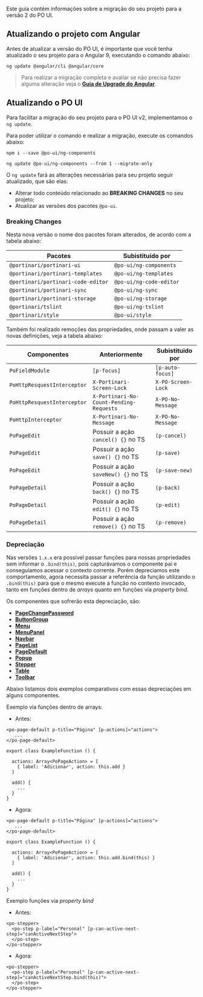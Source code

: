 [comment]: # (@label Migração do PO UI para V2)
[comment]: # (@link guides/migration-poui-v2)

Este guia contém informações sobre a migração do seu projeto para a versão 2 do PO UI.

## Atualizando o projeto com Angular

Antes de atualizar a versão do PO UI, é importante que você tenha atualizado o seu projeto para
o Angular 9, executando o comando abaixo:

``` ng update @angular/cli @angular/core ```

> Para realizar a migração completa e avaliar se não precisa fazer alguma alteração veja o [**Guia de Upgrade do Angular**](https://update.angular.io/).

## Atualizando o PO UI

Para facilitar a migração do seu projeto para o PO UI v2, implementamos o `ng update`.

Para poder utilizar o comando e realizar a migração, execute os comandos abaixo:

``` npm i --save @po-ui/ng-components ```

``` ng update @po-ui/ng-components --from 1 --migrate-only ```

O `ng update` fará as alterações necessárias para seu projeto seguir atualizado, que são elas:
  - Alterar todo conteúdo relacionado ao **BREAKING CHANGES** no seu projeto;
  - Atualizar as versões dos pacotes `@po-ui`.

### Breaking Changes

Nesta nova versão o nome dos pacotes foram alterados, de acordo com a tabela abaixo:

| Pacotes                                                 | Subistituído por                     |
| --------------------------------------------------------| ------------------------------------ |
| `@portinari/portinari-ui`                               | `@po-ui/ng-components`               |
| `@portinari/portinari-templates`                        | `@po-ui/ng-templates`                |
| `@portinari/portinari-code-editor`                      | `@po-ui/ng-code-editor`              |
| `@portinari/portinari-sync`                             | `@po-ui/ng-sync`                     |
| `@portinari/portinari-storage`                          | `@po-ui/ng-storage`                  |
| `@portinari/tslint`                                     | `@po-ui/ng-tslint`                      |
| `@portinari/style`                                      | `@po-ui/style`                       |

Também foi realizado remoções das propriedades, onde passam a valer as novas definições, veja a tabela abaixo:

| Componentes                                             | Anteriormente                            | Subistituido por             |
| --------------------------------------------------------| -----------------------------------------| -----------------------------|
| `PoFieldModule`                                         | `[p-focus]`                              | `[p-auto-focus]`             |
| `PoHttpResquestInterceptor`                             | `X-Portinari-Screen-Lock`                | `X-PO-Screen-Lock`           |
| `PoHttpResquestInterceptor`                             | `X-Portinari-No-Count-Pending-Requests`  | `X-PO-No-Message`            |
| `PoHttpInterceptor`                                     | `X-Portinari-No-Message`                 | `X-PO-No-Message`            |
| `PoPageEdit`                                            | Possuir a ação `cancel() {}` no TS       | `(p-cancel)`                 |
| `PoPageEdit`                                            | Possuir a ação `save() {}` no TS         | `(p-save)`                   |
| `PoPageEdit`                                            | Possuir a ação `saveNew() {}` no TS      | `(p-save-new)`               |
| `PoPageDetail`                                          | Possuir a ação `back() {}` no TS         | `(p-back)`                   |
| `PoPageDetail`                                          | Possuir a ação `edit() {}` no TS         | `(p-edit)`                   |
| `PoPageDetail`                                          | Possuir a ação `remove() {}` no TS       | `(p-remove)`                 |


### Depreciação

Nas versões `1.x.x` era possível passar funções para nossas propriedades sem informar o `.bind(this)`,
pois capturávamos o componente pai e conseguíamos acessar o contexto corrente. Porém depreciamos este comportamento,
agora necessita passar a referência da função utilizando o `.bind(this)` para que o mesmo execute 
a função no contexto invocado, tanto em funções dentro de *arrays* quanto em funções via *property bind*.

Os componentes que sofrerão esta depreciação, são:
- [**PageChangePassword**](http://po-ui.io/documentation/po-page-change-password)
- [**ButtonGroup**](http://po-ui.io/documentation/po-button-group)
- [**Menu**](http://po-ui.io/documentation/po-menu)
- [**MenuPanel**](http://po-ui.io/documentation/po-menu-panel)
- [**Navbar**](http://po-ui.io/documentation/po-navbar)
- [**PageList**](http://po-ui.io/documentation/po-page-list)
- [**PageDefault**](http://po-ui.io/documentation/po-page-default)
- [**Popup**](http://po-ui.io/documentation/po-popup)
- [**Stepper**](http://po-ui.io/documentation/po-step)
- [**Table**](http://po-ui.io/documentation/po-table)
- [**Toolbar**](http://po-ui.io/documentation/po-toolbar)

Abaixo listamos dois exemplos comparativos com essas depreciações em alguns componentes.

Exemplo via funções dentro de arrays:
- Antes:

```
<po-page-default p-title="Página" [p-actions]="actions">
   ...
</po-page-default>
```

```
export class ExampleFunction () {

  actions: Array<PoPageAction> = [
    { label: 'Adicionar', action: this.add }
  ]

  add() {
    ...
  }
}
```

- Agora:

```
<po-page-default p-title="Página" [p-actions]="actions">
   ...
</po-page-default>
```

```
export class ExampleFunction () {

  actions: Array<PoPageAction> = [
    { label: 'Adicionar', action: this.add.bind(this) }
  ]

  add() {
    ...
  }
}
```

Exemplo funções via *property bind*
- Antes:
```
<po-stepper>
  <po-step p-label="Personal" [p-can-active-next-step]="canActiveNextStep">
  </po-step>
</po-stepper>
```

- Agora:
```
<po-stepper>
  <po-step p-label="Personal" [p-can-active-next-step]="canActiveNextStep.bind(this)">
  </po-step>
</po-stepper>
```
